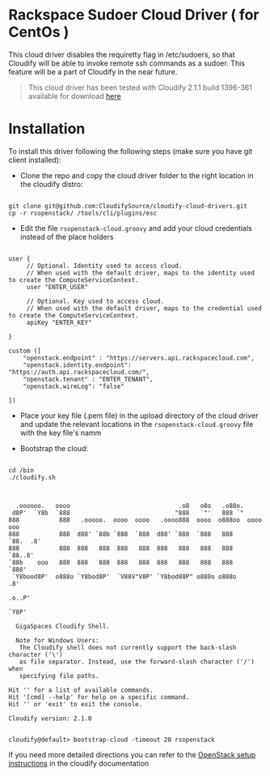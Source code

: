 # Rackspace Sudoer Cloud Driver ( for CentOs ) 

This cloud driver disables the requiretty flag in /etc/sudoers, so that Cloudify will be able to invoke remote ssh commands as a sudoer. This feature will be a part of Cloudify in the near future.


> This cloud driver has been tested with Cloudify 2.1.1 build 1396-361 available for download [here](http://repository.cloudifysource.org/org/cloudifysource/2.1.1/gigaspaces-cloudify-2.1.1-ga-b1396-361.zip)

# Installation 

To install this driver following the following steps (make sure you have git client installed): 

* Clone the repo and copy the cloud driver folder to the right location in the cloudify distro: 
<pre><code>
git clone git@github.com:CloudifySource/cloudify-cloud-drivers.git
cp -r rsopenstack/ <cloudify root>/tools/cli/plugins/esc
</code></pre>

* Edit the file `rsopenstack-cloud.groovy` and add your cloud credentials instead of the place holders
<pre><code>
user {
	 // Optional. Identity used to access cloud. 
	 // When used with the default driver, maps to the identity used to create the ComputeServiceContext.
	 user "ENTER_USER"
	 
	 // Optional. Key used to access cloud.
	 // When used with the default driver, maps to the credential used to create the ComputeServiceContext.
	 apiKey "ENTER_KEY"
		 	 
}
			
custom ([
	"openstack.endpoint" : "https://servers.api.rackspacecloud.com",
	"openstack.identity.endpoint": "https://auth.api.rackspacecloud.com/",
	"openstack.tenant" : "ENTER_TENANT",
	"openstack.wireLog": "false"

])
</code></pre>

* Place your key file (.pem file) in the upload directory of the cloud driver and update the relevant locations in the `rsopenstack-cloud.groovy` file with the key file's namm

* Bootstrap the cloud: 
<pre><code>
cd <cloudify root>/bin
./cloudify.sh
</code></pre>

<pre><code>

  .oooooo.   oooo                              .o8   o8o   .o88o.             
 d8P'  `Y8b  `888                             "888   `"'   888 `"             
888           888   .ooooo.  oooo  oooo   .oooo888  oooo  o888oo  oooo    ooo 
888           888  d88' `88b `888  `888  d88' `888  `888   888     `88.  .8'  
888           888  888   888  888   888  888   888   888   888      `88..8'   
`88b    ooo   888  888   888  888   888  888   888   888   888       `888'    
 `Y8bood8P'  o888o `Y8bod8P'  `V88V"V8P' `Y8bod88P" o888o o888o       .8'     
                                                                  .o..P'      
                                                                  `Y8P'

  GigaSpaces Cloudify Shell.  

  Note for Windows Users:
   The Cloudify shell does not currently support the back-slash character ('\')
   as file separator. Instead, use the forward-slash character ('/') when
   specifying file paths.

Hit '<tab>' for a list of available commands.
Hit '[cmd] --help' for help on a specific command.
Hit '<ctrl-d>' or 'exit' to exit the console.

Cloudify version: 2.1.0


cloudify@default> bootstrap-cloud -timeout 20 rsopenstack
</code></pre>

If you need more detailed directions you can refer to the [OpenStack setup instructions](http://www.cloudifysource.org/guide/setup/configuring_rsopenstack) in the cloudify documentation


